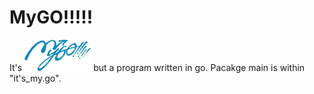 # MyGO!!!!!

It's <img src="mygo.png" alt="mygo" height="50"> but a program written in go. Pacakge main is within "it's_my.go".